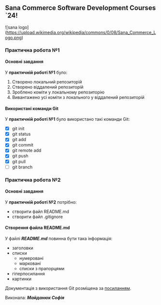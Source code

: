 ## Sana Commerce Software Development Courses `24!
![sana logo] (https://upload.wikimedia.org/wikipedia/commons/0/08/Sana_Commerce_Logo.png)
### Практична робота №1
#### Основні завдання
У **практичній роботі №1** було:
1. Створено локальний репозиторій
2. Створено віддалений репозиторій
3. Зроблено коміти у локальному репозиторію
4. Вивантажено усі коміти з локального у віддалений репозиторій
#### Використані команди Git
У **практичній роботі №1** було використано такі команди Git:
- [x] git init
- [x] git status
- [x] git add
- [x] git commit
- [x] git remote add
- [x] git push
- [x] git pull
- [ ] git branch
### Практична робота №2
#### Основні завдання
У **практичній роботі №2** потрібно:
* створити файл README.md
* створити файл .gitignore
#### Створення файла README.md
У файлі ***README.md*** повинна бути така інформація:
* заголовки
* списки 
	- нумеровані
	- марковані
	- списки з прапорцями
* гіперпосилання
* картинки 

Документація з використання Git розміщена за [посиланням](https://git-scm.com/book/uk/v2/%D0%92%D1%81%D1%82%D1%83%D0%BF-%D0%9F%D1%80%D0%BE-%D1%81%D0%B8%D1%81%D1%82%D0%B5%D0%BC%D1%83-%D0%BA%D0%BE%D0%BD%D1%82%D1%80%D0%BE%D0%BB%D1%8E-%D0%B2%D0%B5%D1%80%D1%81%D1%96%D0%B9).

Виконала: ***Майданюк Софія***